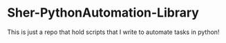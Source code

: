 # Sher-PythonAutomation-Library
This is just a repo that hold scripts that I write to automate tasks in python!

